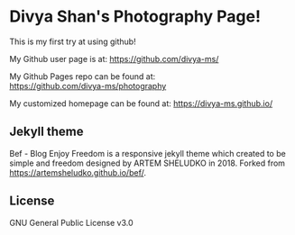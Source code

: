 # Divya Shan's Photography Page!

This is my first try at using github!

My Github user page is at: 
https://github.com/divya-ms/

My Github Pages repo can be found at:  
https://github.com/divya-ms/photography

My customized homepage can be found at:
https://divya-ms.github.io/

## Jekyll theme

Bef - Blog Enjoy Freedom is a responsive jekyll theme which created to be simple and freedom designed by ARTEM SHELUDKO in 2018. Forked from https://artemsheludko.github.io/bef/. 

## License

GNU General Public License v3.0
